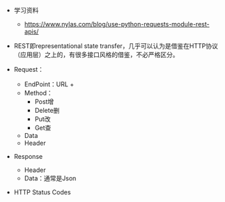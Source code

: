 + 学习资料
	+ https://www.nylas.com/blog/use-python-requests-module-rest-apis/

+ REST即representational state transfer，几乎可以认为是借鉴在HTTP协议（应用层）之上的，有很多接口风格的借鉴，不必严格区分。

+ Request：
	+ EndPoint：URL
		+ 
	+ Method：
		+ Post增
		+ Delete删
		+ Put改
		+ Get查
	+ Data
	+ Header

+ Response
	+ Header
	+ Data：通常是Json

+ HTTP Status Codes